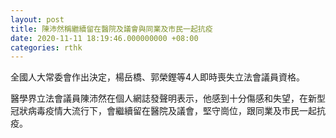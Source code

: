 ```yaml
---
layout: post
title: 陳沛然稱繼續留在醫院及議會與同業及市民一起抗疫
date: 2020-11-11 18:19:46.000000000 +08:00
categories: rthk
---
```


全國人大常委會作出決定，楊岳橋、郭榮鏗等4人即時喪失立法會議員資格。

醫學界立法會議員陳沛然在個人網誌發聲明表示，他感到十分傷感和失望，在新型冠狀病毒疫情大流行下，會繼續留在醫院及議會，堅守崗位，跟同業及市民一起抗疫。
